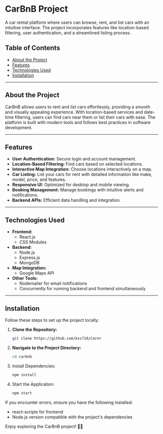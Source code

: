 # CarBnB Project

A car rental platform where users can browse, rent, and list cars with an intuitive interface. The project incorporates features like location-based filtering, user authentication, and a streamlined listing process.

## Table of Contents

- [About the Project](#about-the-project)
- [Features](#features)
- [Technologies Used](#technologies-used)
- [Installation](#installation)

---

## About the Project

CarBnB allows users to rent and list cars effortlessly, providing a smooth and visually appealing experience. With location-based services and date-time filtering, users can find cars near them or list their cars with ease. The platform is built with modern tools and follows best practices in software development.

---

## Features

- **User Authentication:** Secure login and account management.
- **Location-Based Filtering:** Find cars based on selected locations.
- **Interactive Map Integration:** Choose locations interactively on a map.
- **Car Listing:** List your cars for rent with detailed information like make, model, price, and features.
- **Responsive UI:** Optimized for desktop and mobile viewing.
- **Booking Management:** Manage bookings with intuitive alerts and notifications.
- **Backend APIs:** Efficient data handling and integration.

---

## Technologies Used

- **Frontend:**
  - React.js
  - CSS Modules
- **Backend:**
  - Node.js
  - Express.js
  - MongoDB
- **Map Integration:**
  - Google Maps API
- **Other Tools:**
  - Nodemailer for email notifications
  - Concurrently for running backend and frontend simultaneously

---

## Installation

Follow these steps to set up the project locally:

1. **Clone the Repository:**
   ```bash
   git clone https://github.com/ksv710/Carnr
2. **Navigate to the Project Directory:**
   ```bash
   cd carbnb
3. Install Dependencies:
   ```bash
   npm install
4. Start the Application:
   ```bash
   npm start

  If you encounter errors, ensure you have the following installed:
   * react-scripts for frontend
   * Node.js version compatible with the project's dependencies

Enjoy exploring the CarBnB project! 🚗✨
